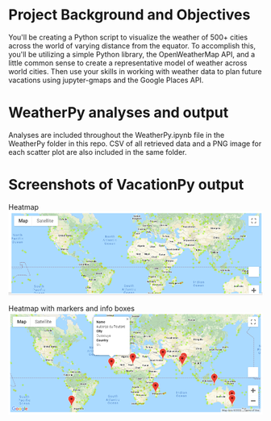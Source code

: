 # Project Background and Objectives
You'll be creating a Python script to visualize the weather of 500+ cities across the world of varying distance from the equator. To accomplish this, you'll be utilizing a simple Python library, the OpenWeatherMap API, and a little common sense to create a representative model of weather across world cities. Then use your skills in working with weather data to plan future vacations using jupyter-gmaps and the Google Places API.

# WeatherPy analyses and output
Analyses are included throughout the WeatherPy.ipynb file in the WeatherPy folder in this repo. CSV of all retrieved data and a PNG image for each scatter plot are also included in the same folder.

# Screenshots of VacationPy output

Heatmap
![](screenshots/heatmap.png)

Heatmap with markers and info boxes
![](screenshots/heatmap_with_markers_and_info_box.png)
